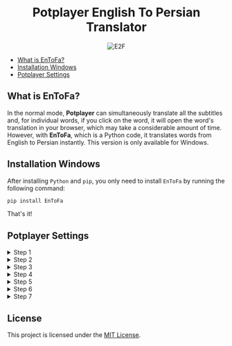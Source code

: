 <br>

<h1 align="center">
  Potplayer English To Persian Translator
</h1>

<p align="center"><img src="/assets/images/07.png" alt="E2F" /></p>

- [What is EnToFa?](#what-is-bura-cli)
- [Installation Windows](#installation-windows)
- [Potplayer Settings](#potplayer-settings)

## What is EnToFa?

In the normal mode, **Potplayer** can simultaneously translate all the subtitles and, for individual words, if you click on the word, it will open the word's translation in your browser, which may take a considerable amount of time. However, with **EnToFa**, which is a Python code, it translates words from English to Persian instantly. This version is only available for Windows.

## Installation Windows

After installing `Python` and `pip`, you only need to install `EnToFa` by running the following command:

```bash
pip install EnToFa
```

That's it!

## Potplayer Settings

<details>
	<summary>Step 1</summary>
	<br/>
	<div>Right-click on an English word and then click on "Customize."</div>
	<br/>
	<img src="/assets/images/01.png" alt="01 png" />
</details>

<details>
	<summary>Step 2</summary>
	<br/>
	<div>Click on "Add".</div>
	<br/>
	<img src="/assets/images/02.png" alt="02 png" />
</details>

<details>
	<summary>Step 3</summary>
	<br/>
	<div>Please provide the following information in the title and path:</div>
	<div>Title: Translator</div>
	<div>Path: EnToFa "%%SS"</div>
	<br/>
	<img src="/assets/images/03.png" alt="03 png" />
</details>

<details>
	<summary>Step 4</summary>
	<br/>
	<div>Click on "Ok".</div>
	<br/>
	<img src="/assets/images/04.png" alt="04 png" />
</details>

<details>
	<summary>Step 5</summary>
	<br/>
	<div>Click on the newly entered information and use the "Up" button to move it to the top.</div>
	<br/>
	<img src="/assets/images/05.png" alt="05 png" />
</details>

<details>
	<summary>Step 6</summary>
	<br/>
	<div>As you can see, our information is being recorded.</div>
	<br/>
	<img src="/assets/images/06.png" alt="06 png" />
</details>

<details>
	<summary>Step 7</summary>
	<br/>
	<div>By clicking on each word, a translation of that word into Persian will appear as a notification.</div>
	<br/>
	<img src="/assets/images/07.png" alt="07 png" />
</details>

## License

This project is licensed under the [MIT License](LICENSE).